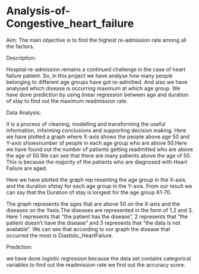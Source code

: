 # Analysis-of-Congestive_heart_failure

Aim: The main objective is to find the highest re-admission rate among all the factors.

Description: 

Hospital re-admission remains a continued challenge in the case of heart failure patient. So, in this project we have analyse how many people belonging to different age groups have got re-admitted. And also we have analysed which disease is occurring maximum at which age group. We have done prediction by using linear regression between age and duration of stay to find out the maximum readmission rate.

Data Analysis:

It is a process of cleaning, modelling and transforming the useful information, informing conclusions and supporting decision making.
Here we have plotted a graph where X-axis shows the people above age 50 and Y-axis showsnumber of people in each age group who are above 50.Here we have found out the number of patients getting readmitted who are above the age of 50.We can see that there are many patients above the age of 50. This is because the majority of the patients who are diagnosed with Heart Failure are aged.

Here we have plotted the graph rep resenting the age group in the X-axis and the duration ofstay for each age group in the Y-axis. From our result we can say that the Duration of stay is longest for the age group 61-70.


The graph represents the ages that are above 50 on the X-axis and the diseases on the Yaxis.The diseases are represented in the form of 1,2 and 3. Here 1 represents that “the patient has the disease”, 2 represents that “the patient doesn’t have the disease” and 3 represents that “the data is not available”. We can see that according to our graph the disease that occurred the most is Diastolic_HeartFailure.


Prediction:

  we have done logistic regression because the data set contains categorical variables to find out the readmission rate we find out the accuracy score.
